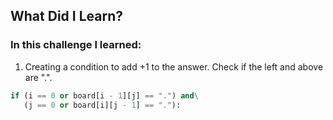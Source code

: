 ## What Did I Learn?

### In this challenge I learned:

1. Creating a condition to add +1 to the answer. Check if the left and above are ".".
```python
if (i == 0 or board[i - 1][j] == ".") and\
   (j == 0 or board[i][j - 1] == "."):
```